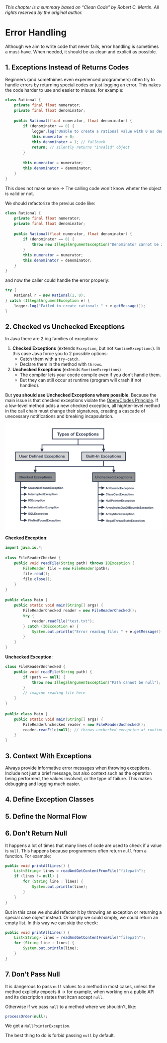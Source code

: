 *This chapter is a summary based on “Clean Code” by Robert C. Martin. All rights reserved by the original author.*

# Error Handling
Although we aim to write code that never fails, error handling is sometimes a must-have. When needed, it should be as clean and explicit as possible.

## 1. Exceptions Instead of Returns Codes
Beginners (and somethimes even experienced programmers) often try to handle errors by returning special codes or just logging an error. This nakes the code harder to use and easier to misuse. for example:
```java
class Rational {
    private final float numerator;
    private final float denominator;

    public Rational(float numerator, float denominator) {
        if (denominator == 0) {
            logger.log("Unable to create a rational value with 0 as denominator");
            this.numerator = 0;
            this.denominator = 1; // fallback
            return; // silently returns "invalid" object
        }

        this.numerator = numerator;
        this.denominator = denominator;
    }
}
```
This does not make sense $\rightarrow$ The calling code won't know wheter the object is valid or not.

We should refactorize the previus code like:
```java
class Rational {
    private final float numerator;
    private final float denominator;

    public Rational(float numerator, float denominator) {
        if (denominator == 0) {
            throw new IllegalArgumentException("Denominator cannot be zero");
        }
        this.numerator = numerator;
        this.denominator = denominator;
    }
}
```
and now the caller could handle the error properly:
```java
try {
    Rational r = new Rational(1, 0);
} catch (IllegalArgumentException e) {
    logger.log("Failed to create rational: " + e.getMessage());
}
```
## 2. Checked vs Unchecked Exceptions

In Java there are 2 big families of exceptions:
1. **Checked Exceptions** (extends `Exception`, but not `RuntimeExceptions`).
In this case Java force you to 2 possible options:
   * Catch them with a `try-catch`.
   * Declare them in the method with `throws`.
1. **Unchecked Exceptions** (extends `RuntimeExceptions`)
   * The compiler lets your cocde compile even if you don't handle them.
   * But they can still occur at runtime (program will crash if not handled).

But **you should use Unchecked Exceptions where possible**. Because the main issue is that checked exceptions violate the [Open/Clodes Principle](https://www.geeksforgeeks.org/java/open-closed-principle-in-java-with-examples/). If a low-level method adds a new checked exception, all highter-level method in the call chain must change their signatures, creating a cascade of unecessary notifications and breaking incapsulation.

![](image.png)

**Checked Exception**:
```java
import java.io.*;

class FileReaderChecked {
    public void readFile(String path) throws IOException {
        FileReader file = new FileReader(path);
        file.read();
        file.close();
    }
}

public class Main {
    public static void main(String[] args) {
        FileReaderChecked reader = new FileReaderChecked();
        try {
            reader.readFile("test.txt");
        } catch (IOException e) {
            System.out.println("Error reading file: " + e.getMessage());
        }
    }
}

```

**Unchecked Exception**:
```java
class FileReaderUnchecked {
    public void readFile(String path) {
        if (path == null) {
            throw new IllegalArgumentException("Path cannot be null");
        }
        // imagine reading file here
    }
}

public class Main {
    public static void main(String[] args) {
        FileReaderUnchecked reader = new FileReaderUnchecked();
        reader.readFile(null); // throws unchecked exception at runtime
    }
}

```

## 3. Context With Exceptions
Always provide informative error messages when throwing exceptions. Include not just a brief message, but also context such as the operation being performed, the values involved, or the type of failure. This makes debugging and logging much easier.

## 4. Define Exception Classes

## 5. Define the Normal Flow

## 6. Don't Return Null
It happens a lot of times that many lines of code are used to check if a value is `null`. This happens because programmers often return `null` from a function. For example:
```java
public void printAllLines() {
    List<String> lines = readAndGetContentFromFile("filepath");
    if (lines != null) {
        for (String line : lines) {
            System.out.println(line);
        }
    }
}
```

But in this case we should refactor it by throwing an exception or returning a special case object instead. Or simply we could simply, we could return an empty list. In this way we can skip the check:

```java
public void printAllLines() {
    List<String> lines = readAndGetContentFromFile("filepath");
    for (String line : lines) {
        System.out.println(line);
    }
}
```

## 7. Don't Pass Null
It is dangerous to pass `null` values to a method in most cases, unless the method explicity expects it $\rightarrow$ for example, when working on a public API and its description states that itcan accept `null`.

Otherwise if we pass `null` to a method where we shouldn't, like:
```java
processOrder(null);
```

We get a `NullPointerException`.

The best thing to do is forbid passing `null` by default.